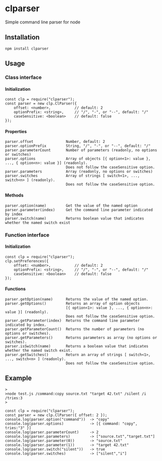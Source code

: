 # clparser

Simple command line parser for node


## Installation

	npm install clparser


## Usage

### Class interface

#### Initialization
	const clp = require("clparser");
	const parser = new clp.ClParser({
        offset: <number>,           // default: 2
        optionPrefix: <string>,     // "/", "-", or "--", default: "/"
        caseSensitive: <boolean>    // default: false
	});

#### Properties
	parser.offset               Number, default: 2
	parser.optionPrefix         String, "/", "-", or "--", default: "/"
	parser.parameterCount       Number of parameters (readonly, no options or switches)
	parser.options              Array of objects [{ option<1>: value }, ..., { option<n>: value }] (readonly). 
	                            Does not follow the caseSensitive option.
	parser.parameters           Array (readonly, no options or switches)
	parser.switches             Array of strings [ switch<1>, ..., switch<n> ] (readonly).
                                Does not follow the caseSensitive option.

  


#### Methods
	parser.option(name)         Get the value of the named option
	parser.parameter(index)     Get the command line parameter indicated by index
	parser.switch(name)         Returns boolean value that indicates whether the named switch exist



### Function interface

#### Initialization
	const clp = require("clparser");
	clp.setPreferences({
        offset: <number>,           // default: 2
        optionPrefix: <string>,     // "/", "-", or "--", default: "/"
        caseSensitive: <boolean>    // default: false
	});


#### Functions
	parser.getOption(name)      Returns the value of the named option.
	parser.getOptions()         Returns an array of option objects
	                            [{ option<1>: value }, ..., { option<n>: value }] (readonly). 
                                Does not follow the caseSensitive option.
	parser.getParameter(index)  Returns the command line parameter indicated by index.
	parser.getParameterCount()  Returns the number of parameters (no options or switches).
	parser.getParameters()      Returns parameters as array (no options or switches).
	parser.isSwitch(name)       Returns a boolean value that indicates whether the named switch exist.
	parser.getSwitches()        Return an array of strings [ switch<1>, ..., switch<n> ] (readonly).
                                Does not follow the caseSensitive option.



## Example
	
	>
	>node test.js /command:copy source.txt "target 42.txt" /silent /i /tries:3
    >

    const clp = require("clparser");
	const parser = new clp.ClParser({ offset: 2 });
	console.log(parser.option("command"))  -> "copy"
    console.log(parser.options)            -> [{ command: "copy", tries:"3" }]
	console.log(parser.parameterCount)     -> 2
	console.log(parser.parameters)         -> ["source.txt","target.txt"]
	console.log(parser.parameter(0))       -> "source.txt"
	console.log(parser.parameter(1))       -> "target 42.txt"
	console.log(parser.switch("silent"))   -> true
    console.log(parser.switches)           -> ["silent","i"]


